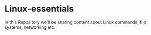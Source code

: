 # Linux-essentials
In this Repository we'll be sharing content about Linux commands, file systems, networking etc.
